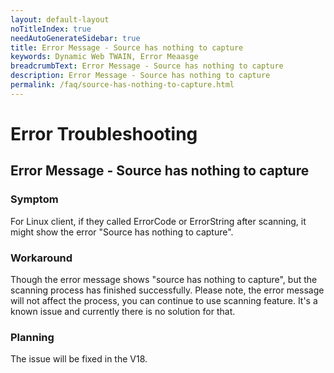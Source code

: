 ```yaml
---
layout: default-layout
noTitleIndex: true
needAutoGenerateSidebar: true
title: Error Message - Source has nothing to capture
keywords: Dynamic Web TWAIN, Error Meaasge
breadcrumbText: Error Message - Source has nothing to capture
description: Error Message - Source has nothing to capture
permalink: /faq/source-has-nothing-to-capture.html
---
```


# Error Troubleshooting

## Error Message - Source has nothing to capture

### Symptom

For Linux client, if they called ErrorCode or ErrorString after scanning, it might show the error "Source has nothing to capture".

### Workaround

Though the error message shows "source has nothing to capture", but the scanning process has finished successfully. Please note, the error message will not affect the process, you can continue to use scanning feature. It's a known issue and currently there is no solution for that.

### Planning

The issue will be fixed in the V18.
